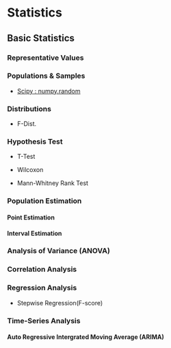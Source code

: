 # Statistics

## Basic Statistics

### Representative Values

### Populations & Samples

* [Scipy : numpy.random](https://docs.scipy.org/doc/numpy/reference/routines.random.html)

### Distributions


* F-Dist.



### Hypothesis Test


* T-Test

* Wilcoxon

* Mann-Whitney Rank Test


### Population Estimation


#### Point Estimation


#### Interval Estimation


### Analysis of Variance (ANOVA)


### Correlation Analysis



### Regression Analysis


* Stepwise Regression(F-score)


### Time-Series Analysis


#### Auto Regressive Intergrated Moving Average (ARIMA)
